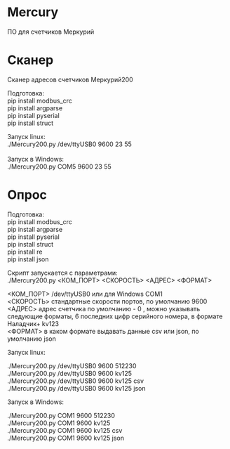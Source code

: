 # Mercury
ПО для счетчиков Меркурий

# Сканер
Сканер адресов счетчиков Меркурий200

Подготовка:<br>
pip install modbus_crc<br>
pip install argparse<br>
pip install pyserial<br>
pip install struct<br>

Запуск linux:<br>
./Mercury200.py /dev/ttyUSB0 9600 23 55<br>
<br>
Запуск в Windows:<br>
./Mercury200.py COM5 9600 23 55<br>

# Опрос

Подготовка:<br>
pip install modbus_crc<br>
pip install argparse<br>
pip install pyserial<br>
pip install struct<br>
pip install re<br>
pip install json<br>

Скрипт запускается с параметрами:<br>
./Mercury200.py <КОМ_ПОРТ> <СКОРОСТЬ> <АДРЕС> <ФОРМАТ><br>

<КОМ_ПОРТ> /dev/ttyUSB0 или для Windows COM1<br>
<СКОРОСТЬ> стандартные скорости портов, по умолчанию 9600<br>
<АДРЕС> адрес счетчика по умолчанию - 0 , можно указывать следующие форматы, 6 последних цифр серийного номера, в формате Наладчик+ kv123<br>
<ФОРМАТ> в каком формате выдавать данные csv или json, по умолчанию json<br>

Запуск linux:

./Mercury200.py /dev/ttyUSB0 9600 512230<br>
./Mercury200.py /dev/ttyUSB0 9600 kv125<br>
./Mercury200.py /dev/ttyUSB0 9600 kv125 csv<br>
./Mercury200.py /dev/ttyUSB0 9600 kv125 json<br>


Запуск в Windows:

./Mercury200.py COM1 9600 512230<br>
./Mercury200.py COM1 9600 kv125<br>
./Mercury200.py COM1 9600 kv125 csv<br>
./Mercury200.py COM1 9600 kv125 json<br>
